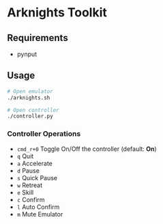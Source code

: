 # Arknights Toolkit

## Requirements

- pynput

## Usage

``` bash
# Open emulator
./arknights.sh

# Open controller
./controller.py

```

### Controller Operations

- `cmd_r+0` Toggle On/Off the controller (default: **On**)
- `q` Quit
- `a` Accelerate
- `d` Pause
- `s` Quick Pause
- `w` Retreat
- `e` Skill
- `c` Confirm
- `l` Auto Confirm
- `m` Mute Emulator
